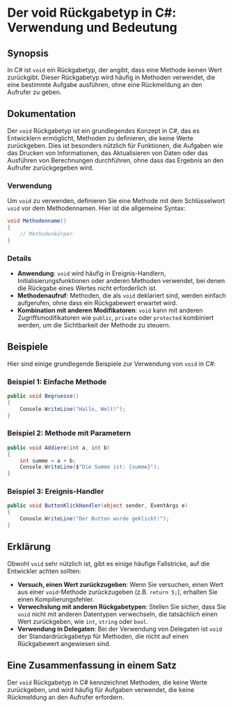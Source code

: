 <!--
Meta Description: # Der void Rückgabetyp in C#: Verwendung und Bedeutung ## Synopsis In C# ist `void` ein Rückgabetyp, der angibt, dass eine Methode keinen Wert zurückg...
Meta Keywords: void, die, der, ist, methode
-->

# Der void Rückgabetyp in C#: Verwendung und Bedeutung

## Synopsis
In C# ist `void` ein Rückgabetyp, der angibt, dass eine Methode keinen Wert zurückgibt. Dieser Rückgabetyp wird häufig in Methoden verwendet, die eine bestimmte Aufgabe ausführen, ohne eine Rückmeldung an den Aufrufer zu geben.

## Dokumentation
Der `void` Rückgabetyp ist ein grundlegendes Konzept in C#, das es Entwicklern ermöglicht, Methoden zu definieren, die keine Werte zurückgeben. Dies ist besonders nützlich für Funktionen, die Aufgaben wie das Drucken von Informationen, das Aktualisieren von Daten oder das Ausführen von Berechnungen durchführen, ohne dass das Ergebnis an den Aufrufer zurückgegeben wird.

### Verwendung
Um `void` zu verwenden, definieren Sie eine Methode mit dem Schlüsselwort `void` vor dem Methodennamen. Hier ist die allgemeine Syntax:

```csharp
void Methodenname()
{
    // Methodenkörper
}
```

### Details
- **Anwendung**: `void` wird häufig in Ereignis-Handlern, Initialisierungsfunktionen oder anderen Methoden verwendet, bei denen die Rückgabe eines Wertes nicht erforderlich ist.
- **Methodenaufruf**: Methoden, die als `void` deklariert sind, werden einfach aufgerufen, ohne dass ein Rückgabewert erwartet wird.
- **Kombination mit anderen Modifikatoren**: `void` kann mit anderen Zugriffsmodifikatoren wie `public`, `private` oder `protected` kombiniert werden, um die Sichtbarkeit der Methode zu steuern.

## Beispiele
Hier sind einige grundlegende Beispiele zur Verwendung von `void` in C#:

### Beispiel 1: Einfache Methode
```csharp
public void Begruesse()
{
    Console.WriteLine("Hallo, Welt!");
}
```

### Beispiel 2: Methode mit Parametern
```csharp
public void Addiere(int a, int b)
{
    int summe = a + b;
    Console.WriteLine($"Die Summe ist: {summe}");
}
```

### Beispiel 3: Ereignis-Handler
```csharp
public void ButtonKlickHandler(object sender, EventArgs e)
{
    Console.WriteLine("Der Button wurde geklickt!");
}
```

## Erklärung
Obwohl `void` sehr nützlich ist, gibt es einige häufige Fallstricke, auf die Entwickler achten sollten:

- **Versuch, einen Wert zurückzugeben**: Wenn Sie versuchen, einen Wert aus einer `void`-Methode zurückzugeben (z.B. `return 5;`), erhalten Sie einen Kompilierungsfehler.
- **Verwechslung mit anderen Rückgabetypen**: Stellen Sie sicher, dass Sie `void` nicht mit anderen Datentypen verwechseln, die tatsächlich einen Wert zurückgeben, wie `int`, `string` oder `bool`.
- **Verwendung in Delegaten**: Bei der Verwendung von Delegaten ist `void` der Standardrückgabetyp für Methoden, die nicht auf einen Rückgabewert angewiesen sind.

## Eine Zusammenfassung in einem Satz
Der `void` Rückgabetyp in C# kennzeichnet Methoden, die keine Werte zurückgeben, und wird häufig für Aufgaben verwendet, die keine Rückmeldung an den Aufrufer erfordern.